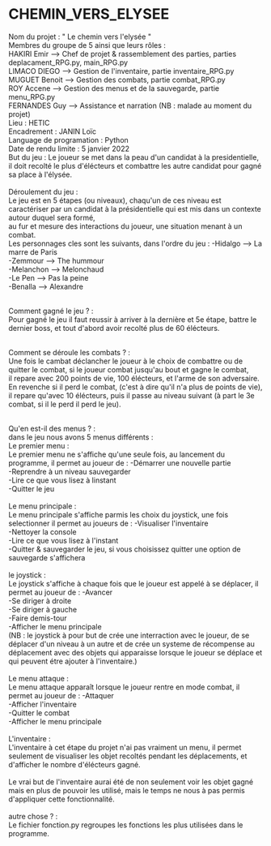 # CHEMIN_VERS_ELYSEE
Nom du projet : " Le chemin vers l'elysée " <br>
Membres du groupe de 5 ainsi que leurs rôles : <br>
                        HAKIRI Emir     -->     Chef de projet & rassemblement des parties, parties deplacament_RPG.py, main_RPG.py <br>
                        LIMACO DIEGO    -->     Gestion de l'inventaire, partie inventaire_RPG.py <br>
                        MUGUET Benoit   -->     Gestion des combats, partie combat_RPG.py <br>
                        ROY Accene      -->     Gestion des menus et de la sauvegarde, partie menu_RPG.py <br>
                        FERNANDES Guy   -->     Assistance et narration (NB : malade au moment du projet) <br>
Lieu : HETIC <br>
Encadrement : JANIN Loïc <br>
Language de programation : Python <br>
Date de rendu limite : 5 janvier 2022 <br>
But du jeu : Le joueur se met dans la peau d'un candidat à la presidentielle, il doit recolté le plus d'élécteurs et combattre les autre candidat pour gagné sa place à l'élysée. <br><br>
Déroulement du jeu : <br>
    Le jeu est en 5 étapes (ou niveaux), chaqu'un de ces niveau est caractériser par un candidat à la présidentielle qui est mis dans un contexte autour duquel sera formé, <br>
    au fur et mesure des interactions du joueur, une situation menant à un combat. <br>
    Les personnages cles sont les suivants, dans l'ordre du jeu : -Hidalgo    -->   La marre de Paris <br>
                                                                  -Zemmour    -->   The hummour <br>
                                                                  -Melanchon  -->   Melonchaud <br>
                                                                  -Le Pen     -->   Pas la peine <br>
                                                                  -Benalla    -->   Alexandre <br><br>
  
Comment gagné le jeu ? : <br>
    Pour gagné le jeu il faut reussir à arriver à la dernière et 5e étape, battre le dernier boss, et tout d'abord avoir recolté plus de 60 élécteurs. <br><br>

Comment se déroule les combats ? : <br>
    Une fois le cambat déclancher le joueur à le choix de combattre ou de quitter le combat, si le joueur combat jusqu'au bout et gagne le combat, <br>
    il repare avec 200 points de vie, 100 élécteurs, et l'arme de son adversaire. <br>
    En revenche si il perd le combat, (c'est à dire qu'il n'a plus de points de vie),  il repare qu'avec 10 élécteurs, puis il passe au niveau suivant (à part le 3e combat, si il le perd il perd le jeu). <br><br>

Qu'en est-il des menus ? : <br>
    dans le jeu nous avons 5 menus différents : <br>
        Le premier menu : <br>
            Le premier menu ne s'affiche qu'une seule fois, au lancement du programme, il permet au joueur de : -Démarrer une nouvelle partie <br>
                                                                                                                -Reprendre à un niveau sauvegarder <br>
                                                                                                                -Lire ce que vous lisez à linstant <br>
                                                                                                                -Quitter le jeu <br><br>
        Le menu principale : <br>
            Le menu principale s'affiche parmis les choix du joystick, une fois selectionner il permet au joueurs de : -Visualiser l'inventaire <br>
                                                                                                                       -Nettoyer la console <br>
                                                                                                                       -Lire ce que vous lisez à l'instant <br>
                                                                                                                       -Quitter & sauvegarder le jeu, si vous choisissez quitter une option de sauvegarde s'affichera <br><br>
        le joystick : <br>
            Le joystick s'affiche à chaque fois que le joueur est appelé à se déplacer, il permet au joueur de : -Avancer <br>
                                                                                                                 -Se diriger à droite <br>
                                                                                                                 -Se diriger à gauche <br>
                                                                                                                 -Faire demis-tour <br>
                                                                                                                 -Afficher le menu principale <br>
            (NB : le joystick à pour but de crée une interraction avec le joueur, de se déplacer d'un niveau à un autre et de crée un systeme de récompense au déplacement avec des objets qui apparaisse lorsque le joueur se déplace et qui peuvent étre ajouter à l'inventaire.) <br> <br>
        Le menu attaque : <br>
            Le menu attaque apparaît lorsque le joueur rentre en mode combat, il permet au joueur de : -Attaquer <br>
                                                                                                       -Afficher l'inventaire <br>
                                                                                                       -Quitter le combat <br>
                                                                                                       -Afficher le menu principale <br><br>
        L'inventaire : <br>
            L'inventaire à cet étape du projet n'ai pas vraiment un menu, il permet seulement de visualiser les objet recoltés pendant les déplacements, et d'afficher le nombre d'élécteurs gagné. <br><br>
            Le vrai but de l'inventaire aurai été de non seulement voir les objet gagné mais en plus de pouvoir les utilisé, mais le temps ne nous à pas permis d'appliquer cette fonctionnalité. <br> <br>
autre chose ? : <br>
  Le fichier fonction.py regroupes les fonctions les plus utilisées dans le programme. <br>
  

